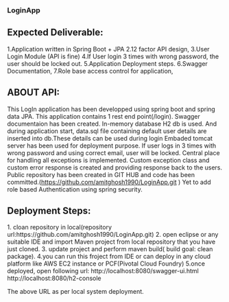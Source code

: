 <html>
<body>
<h3>LoginApp</h3>

<h2><b>Expected Deliverable:</b></h2>

1.Application written in Spring Boot + JPA
2.12 factor API design,
3.User Login Module (API is fine)
4.If User login 3 times with wrong password, the user should be locked out.
5.Application Deployment steps.
6.Swagger Documentation,
7.Role base access control for application,

<h2><b>ABOUT API:</b></h2>

This LogIn application has been developped using spring boot and spring data JPA. 
This application contains 1 rest end point(/login). Swagger documentaion has been created.
In-memory database H2 db is used. And during application start, data.sql file containing default user details are inserted into db.These details can be used during login
Embaded tomcat server has been used for deployment purpose.
If user logs in 3 times with wrong password and using correct email, user will be locked.
Central place for handling all exceptions is implemented. Custom exception class and custom error response is created and providing response back to the users.
Public repository has been created in GIT HUB and code has been committed.(https://github.com/amitghosh1990/LoginApp.git )
Yet to add role based Authentication using spring security.

<h2><b>Deployment Steps:</b></h2>
1. cloan repository in local(repository url:https://github.com/amitghosh1990/LoginApp.git)
2. open eclipse or any suitable IDE and import Maven project from local repository that you have just cloned.
3. update project and perform maven build( build goal: clean package).
4.you can run this froject from IDE or can deploy in any cloud platform like AWS EC2 instance or PCF(Pivotal Cloud Foundry)
5.once deployed, open following url:
http://localhost:8080/swagger-ui.html
http://localhost:8080/h2-console

The above URL as per local system deployment.
</body>
</html>



